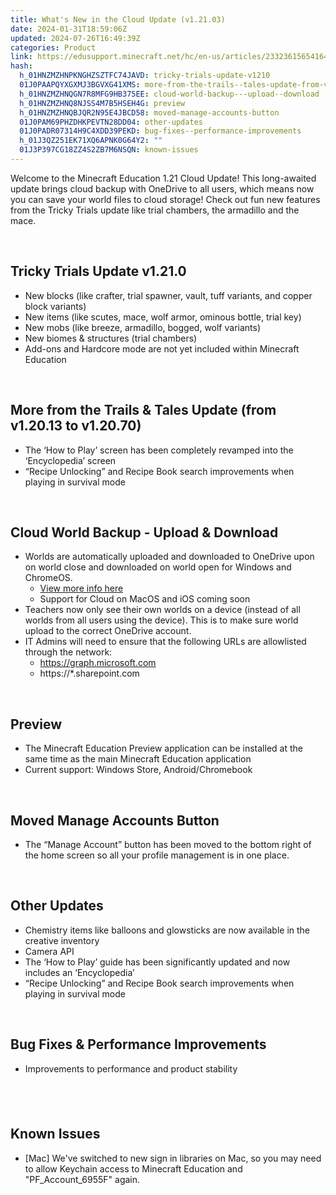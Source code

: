 ```yaml
---
title: What's New in the Cloud Update (v1.21.03)
date: 2024-01-31T18:59:06Z
updated: 2024-07-26T16:49:39Z
categories: Product
link: https://edusupport.minecraft.net/hc/en-us/articles/23323615654164-What-s-New-in-the-Cloud-Update-v1-21-03
hash:
  h_01HNZMZHNPKNGHZSZTFC74JAVD: tricky-trials-update-v1210
  01J0PAAPQYXGXMJ3BGVXG41XMS: more-from-the-trails--tales-update-from-v12013-to-v12070
  h_01HNZMZHNQGN7R8MFG9HB375EE: cloud-world-backup---upload--download
  h_01HNZMZHNQ8NJSS4M7B5HSEH4G: preview
  h_01HNZMZHNQBJQR2N95E4JBCD58: moved-manage-accounts-button
  01J0PAM69PHZDHKPEVTN28DD04: other-updates
  01J0PADR07314H9C4XDD39PEKD: bug-fixes--performance-improvements
  h_01J3QZ251EK71XQ6APNK0G64Y2: ""
  01J3P397CG18ZZ4S2ZB7M6NSQN: known-issues
---
```


Welcome to the Minecraft Education 1.21 Cloud Update! This long-awaited update brings cloud backup with OneDrive to all users, which means now you can save your world files to cloud storage! Check out fun new features from the Tricky Trials update like trial chambers, the armadillo and the mace.

 

## **Tricky Trials Update v1.21.0**

- New blocks (like crafter, trial spawner, vault, tuff variants, and copper block variants)
- New items (like scutes, mace, wolf armor, ominous bottle, trial key)
- New mobs (like breeze, armadillo, bogged, wolf variants)
- New biomes & structures (trial chambers)
- Add-ons and Hardcore mode are not yet included within Minecraft Education

 

## **More from the Trails & Tales Update (from v1.20.13 to v1.20.70)**

- The ‘How to Play’ screen has been completely revamped into the ‘Encyclopedia’ screen
- “Recipe Unlocking” and Recipe Book search improvements when playing in survival mode

 

## **Cloud World Backup - Upload & Download**

- Worlds are automatically uploaded and downloaded to OneDrive upon on world close and downloaded on world open for Windows and ChromeOS.  
  - [View more info here](https://aka.ms/mceducloudkb)
  - Support for Cloud on MacOS and iOS coming soon
- Teachers now only see their own worlds on a device (instead of all worlds from all users using the device). This is to make sure world upload to the correct OneDrive account.
- IT Admins will need to ensure that the following URLs are allowlisted through the network:
  - https://graph.microsoft.com
  - https://\*.sharepoint.com

 

## **Preview**

- The Minecraft Education Preview application can be installed at the same time as the main Minecraft Education application
- Current support: Windows Store, Android/Chromebook

 

## **Moved Manage Accounts Button**

- The “Manage Account” button has been moved to the bottom right of the home screen so all your profile management is in one place.

 

## **Other Updates**

- Chemistry items like balloons and glowsticks are now available in the creative inventory
- Camera API
- The ‘How to Play’ guide has been significantly updated and now includes an ‘Encyclopedia’
- “Recipe Unlocking” and Recipe Book search improvements when playing in survival mode

 

## **Bug Fixes & Performance Improvements**

- Improvements to performance and product stability

##  

## **Known Issues**

- \[Mac\] We've switched to new sign in libraries on Mac, so you may need to allow Keychain access to Minecraft Education and "PF_Account_6955F" again.
